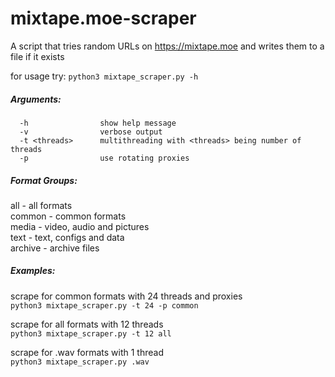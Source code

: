 # mixtape.moe-scraper
A script that tries random URLs on https://mixtape.moe and writes them to a file if it exists

for usage try:
      `python3 mixtape_scraper.py -h`

##### Arguments:
      -h                show help message
      -v                verbose output
      -t <threads>      multithreading with <threads> being number of threads
      -p                use rotating proxies
     
##### Format Groups:
all     - all formats  
common  - common formats  
media   - video, audio and pictures  
text    - text, configs and data  
archive - archive files  
                
##### Examples:
  scrape for common formats with 24 threads and proxies  
      `python3 mixtape_scraper.py -t 24 -p common`  
  
  scrape for all formats with 12 threads  
      `python3 mixtape_scraper.py -t 12 all`  
  
  scrape for .wav formats with 1 thread  
      `python3 mixtape_scraper.py .wav`  
